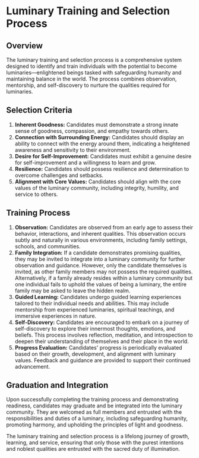 # Luminary Training and Selection Process

## Overview
The luminary training and selection process is a comprehensive system designed to identify and train individuals with the potential to become luminaries—enlightened beings tasked with safeguarding humanity and maintaining balance in the world. The process combines observation, mentorship, and self-discovery to nurture the qualities required for luminaries.

## Selection Criteria
1. **Inherent Goodness:** Candidates must demonstrate a strong innate sense of goodness, compassion, and empathy towards others.
2. **Connection with Surrounding Energy:** Candidates should display an ability to connect with the energy around them, indicating a heightened awareness and sensitivity to their environment.
3. **Desire for Self-Improvement:** Candidates must exhibit a genuine desire for self-improvement and a willingness to learn and grow.
4. **Resilience:** Candidates should possess resilience and determination to overcome challenges and setbacks.
5. **Alignment with Core Values:** Candidates should align with the core values of the luminary community, including integrity, humility, and service to others.

## Training Process
1. **Observation:** Candidates are observed from an early age to assess their behavior, interactions, and inherent qualities. This observation occurs subtly and naturally in various environments, including family settings, schools, and communities.
2. **Family Integration:** If a candidate demonstrates promising qualities, they may be invited to integrate into a luminary community for further observation and guidance. However, only the candidate themselves is invited, as other family members may not possess the required qualities. Alternatively, if a family already resides within a luminary community but one individual fails to uphold the values of being a luminary, the entire family may be asked to leave the hidden realm.
3. **Guided Learning:** Candidates undergo guided learning experiences tailored to their individual needs and abilities. This may include mentorship from experienced luminaries, spiritual teachings, and immersive experiences in nature.
4. **Self-Discovery:** Candidates are encouraged to embark on a journey of self-discovery to explore their innermost thoughts, emotions, and beliefs. This process involves reflection, meditation, and introspection to deepen their understanding of themselves and their place in the world.
5. **Progress Evaluation:** Candidates' progress is periodically evaluated based on their growth, development, and alignment with luminary values. Feedback and guidance are provided to support their continued advancement.

## Graduation and Integration
Upon successfully completing the training process and demonstrating readiness, candidates may graduate and be integrated into the luminary community. They are welcomed as full members and entrusted with the responsibilities and duties of a luminary, including safeguarding humanity, promoting harmony, and upholding the principles of light and goodness.

The luminary training and selection process is a lifelong journey of growth, learning, and service, ensuring that only those with the purest intentions and noblest qualities are entrusted with the sacred duty of illumination.
